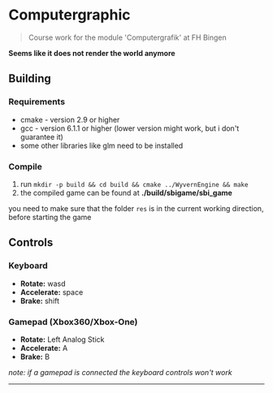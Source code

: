 # Computergraphic

> Course work for the module 'Computergrafik' at FH Bingen

**Seems like it does not render the world anymore**

## Building
### Requirements
* cmake - version 2.9 or higher
* gcc - version 6.1.1 or higher (lower version might work, but i don't guarantee it)
* some other libraries like glm need to be installed

### Compile

1. run `mkdir -p build && cd build && cmake ../WyvernEngine && make`
2. the compiled game can be found at **./build/sbigame/sbi_game**

you need to make sure that the folder `res` is in the current working direction, before starting the game

## Controls
### Keyboard

* **Rotate:** wasd
* **Accelerate:** space
* **Brake:** shift

### Gamepad (Xbox360/Xbox-One)

* **Rotate:** Left Analog Stick
* **Accelerate:** A
* **Brake:** B

*note: if a gamepad is connected the keyboard controls won't work*

---
